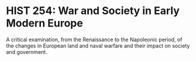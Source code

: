 # HIST 254: War and Society in Early Modern Europe

A critical examination, from the Renaissance to the Napoleonic period, of the changes in European land and naval warfare and their impact on society and government.